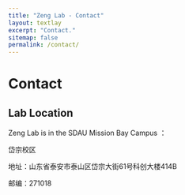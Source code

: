 ```yaml
---
title: "Zeng Lab - Contact"
layout: textlay
excerpt: "Contact."
sitemap: false
permalink: /contact/
---
```


# Contact

## Lab Location

Zeng Lab is in the SDAU Mission Bay Campus ：

岱宗校区

地址：山东省泰安市泰山区岱宗大街61号科创大楼414B

邮编：271018


<html>
<head>
    <title>高德地图</title>
    <meta charset="utf-8">
    <style>
        #container {
            width: 600px;
            height: 400px;
        }
    </style>
</head>
<body>
    <div id="container"></div>
    <script type="text/javascript" src="https://webapi.amap.com/maps?v=1.4.15&key=1bcbd3aa9bd8fed4b8acf29e470dabe7"></script>
    <script>
        // 高德地图API初始化
        var map = new AMap.Map('container', {
            zoom: 20, // 缩放级别
            center: [117.119124,36.195885] // 中心点坐标
        });
    </script>
</body>
</html>


<!-- <img src="{{ site.url }}{{ site.baseurl }}/images/contactpic/map.png" style="width: 600px"> -->

 

